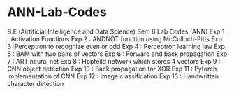 # ANN-Lab-Codes
B.E (Airtificial Intelligence and Data Science) Sem 6 Lab Codes (ANN)
Exp 1 : Activation Functions
Exp 2 : ANDNOT function using McCulloch-Pitts
Exp 3 :Perceptron to recognize even or odd
Exp 4 : Perceptron learning law
Exp 5 : BAM with two pairs of vectors
Exp 6 : Forward and back propagation
Exp 7 : ART neural net
Exp 8 : Hopfeild network which stores 4 vectors
Exp 9 : CNN object detection
Exp 10 : Back propagation for XOR
Exp 11 : Pytorch implementation of CNN
Exp 12 : Image classification
Exp 13 : Handwritten character detection

